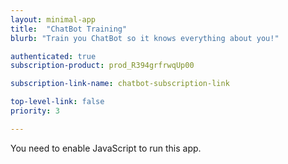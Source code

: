 ```yaml
---
layout: minimal-app
title:  "ChatBot Training"
blurb: "Train you ChatBot so it knows everything about you!"

authenticated: true
subscription-product: prod_R394grfrwqUp00

subscription-link-name: chatbot-subscription-link

top-level-link: false
priority: 3

---
```

      
<link rel="manifest" href="manifest.json"/>
	  
<script defer="defer" src="static/js/main.4775e3cf.js"></script>
	  
<link href="static/css/main.e6c13ad2.css" rel="stylesheet">
	  
<noscript>You need to enable JavaScript to run this app.</noscript>
	  
<div id="root"></div>
